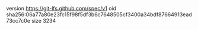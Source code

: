 version https://git-lfs.github.com/spec/v1
oid sha256:06a77a80e23fc15f98f5df3b6c7648505cf3400a34bdf87664913ead73cc7c0e
size 3234

